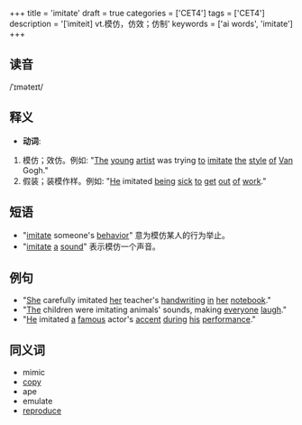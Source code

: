 +++
title = 'imitate'
draft = true
categories = ['CET4']
tags = ['CET4']
description = '[ˈimiteit] vt.模仿，仿效；仿制'
keywords = ['ai words', 'imitate']
+++

## 读音
/ˈɪməteɪt/

## 释义
- **动词**:
1. 模仿；效仿。例如: "[The](/zh/post/the/) [young](/zh/post/young/) [artist](/zh/post/artist/) was trying [to](/zh/post/to/) [imitate](/zh/post/imitate/) [the](/zh/post/the/) [style](/zh/post/style/) [of](/zh/post/of/) [Van](/zh/post/van/) Gogh."
2. 假装；装模作样。例如: "[He](/zh/post/he/) imitated [being](/zh/post/being/) [sick](/zh/post/sick/) [to](/zh/post/to/) [get](/zh/post/get/) [out](/zh/post/out/) [of](/zh/post/of/) [work](/zh/post/work/)."

## 短语
- "[imitate](/zh/post/imitate/) someone's [behavior](/zh/post/behavior/)" 意为模仿某人的行为举止。
- "[imitate](/zh/post/imitate/) [a](/zh/post/a/) [sound](/zh/post/sound/)" 表示模仿一个声音。

## 例句
- "[She](/zh/post/she/) carefully imitated [her](/zh/post/her/) teacher's [handwriting](/zh/post/handwriting/) [in](/zh/post/in/) [her](/zh/post/her/) [notebook](/zh/post/notebook/)."
- "[The](/zh/post/the/) children were imitating animals' sounds, making [everyone](/zh/post/everyone/) [laugh](/zh/post/laugh/)."
- "[He](/zh/post/he/) imitated [a](/zh/post/a/) [famous](/zh/post/famous/) actor's [accent](/zh/post/accent/) [during](/zh/post/during/) [his](/zh/post/his/) [performance](/zh/post/performance/)."

## 同义词
- mimic
- [copy](/zh/post/copy/)
- ape
- emulate
- [reproduce](/zh/post/reproduce/)

